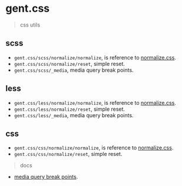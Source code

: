 # gent.css

> css utils

## scss

- `gent.css/scss/normalize/normalize`, is reference to [normalize.css](https://github.com/necolas/normalize.css).
- `gent.css/scss/normalize/reset`, simple reset.
- `gent.css/scss/_media`, media query break points.

## less

- `gent.css/less/normalize/normalize`, is reference to [normalize.css](https://github.com/necolas/normalize.css).
- `gent.css/less/normalize/reset`, simple reset.
- `gent.css/less/_media`, media query break points.

## css

- `gent.css/css/normalize/normalize`, is reference to [normalize.css](https://github.com/necolas/normalize.css).
- `gent.css/css/normalize/reset`, simple reset.

> docs

- [media query break points](docs/media-break-points.md).
